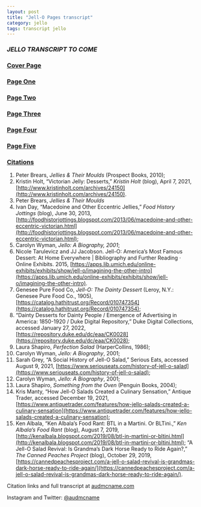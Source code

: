 ```yaml
---
layout: post
title: "Jell-O Pages transcript"
category: jello
tags: transcript jello
---
```


### *JELLO TRANSCRIPT TO COME*

### [Cover Page](/jello/2022/01/18/0)

### [Page One](/jello/2022/01/19/1)

### [Page Two](/jello/2022/01/20/2)

### [Page Three](/jello/2022/01/21/3)

### [Page Four](/jello/2022/01/22/4)

### [Page Five](/jello/2022/01/23/5)

### [Citations](/jello/2022/01/24/6)

1. Peter Brears, *Jellies & Their Moulds* (Prospect Books, 2010);
2. Kristin Holt, “Victorian Jelly: Desserts,” *Kristin Holt* (blog), April 7, 2021, [http://www.kristinholt.com/archives/24150](http://www.kristinholt.com/archives/24150).
3. Peter Brears, *Jellies & Their Moulds*
4. Ivan Day, “Macedoine and Other Eccentric Jellies,” *Food History Jottings* (blog), June 30, 2013, [http://foodhistorjottings.blogspot.com/2013/06/macedoine-and-other-eccentric-victorian.html](http://foodhistorjottings.blogspot.com/2013/06/macedoine-and-other-eccentric-victorian.html);
5. Carolyn Wyman, *Jello: A Biography, 2001*;
6. Nicole Tarulevicz and JJ Jacobson. Jell-O: America’s Most Famous Dessert: At Home Everywhere \| Bibliography and Further Reading · Online Exhibits. 2015, [https://apps.lib.umich.edu/online-exhibits/exhibits/show/jell-o/imagining-the-other-intro](https://apps.lib.umich.edu/online-exhibits/exhibits/show/jell-o/imagining-the-other-intro).
7. Genesee Pure Food Co, *Jell-O: The Dainty Dessert* (Leroy, N.Y.: Genesee Pure Food Co., 1905), [https://catalog.hathitrust.org/Record/010747354](https://catalog.hathitrust.org/Record/010747354);
8. “Dainty Desserts for Dainty People / Emergence of Advertising in America: 1850-1920 / Duke Digital Repository,” Duke Digital Collections, accessed January 27, 2022, [https://repository.duke.edu/dc/eaa/CK0028](https://repository.duke.edu/dc/eaa/CK0028);
9. Laura Shapiro, *Perfection Salad* (HarperCollins, 1986);
10. Carolyn Wyman, *Jello: A Biography*, 2001;
11. Sarah Grey, “A Social History of Jell-O Salad,” Serious Eats, accessed August 9, 2021, [https://www.seriouseats.com/history-of-jell-o-salad](https://www.seriouseats.com/history-of-jell-o-salad);
12. Carolyn Wyman, *Jello: A Biography*, 2001;
13. Laura Shapiro, *Something from the Oven* (Penguin Books, 2004);
14. Kris Manty, “How Jell-O Salads Created a Culinary Sensation,” Antique Trader, accessed December 19, 2021, [https://www.antiquetrader.com/features/how-jello-salads-created-a-culinary-sensation](https://www.antiquetrader.com/features/how-jello-salads-created-a-culinary-sensation);
15. Ken Albala, “Ken Albala’s Food Rant: BTL in a Martini. Or BLTini.,” *Ken Albala’s Food Rant* (blog), August 7, 2019, [http://kenalbala.blogspot.com/2019/08/btl-in-martini-or-bltini.html](http://kenalbala.blogspot.com/2019/08/btl-in-martini-or-bltini.html); “A Jell-O Salad Revival: Is Grandma’s Dark Horse Ready to Ride Again?,” *The Canned Peaches Project* (blog), October 29, 2019, [https://cannedpeachesproject.com/a-jell-o-salad-revival-is-grandmas-dark-horse-ready-to-ride-again/](https://cannedpeachesproject.com/a-jell-o-salad-revival-is-grandmas-dark-horse-ready-to-ride-again/).

Citation links and full transcript at [audmcname.com](audmcname.com)

Instagram and Twitter: [@audmcname](https://www.instagram.com/audmcname/)
